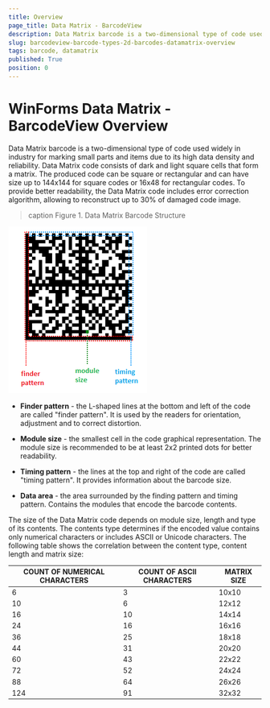 ```yaml
---
title: Overview
page_title: Data Matrix - BarcodeView
description: Data Matrix barcode is a two-dimensional type of code used widely in industry for marking small parts and items due to its high data density and reliability.   
slug: barcodeview-barcode-types-2d-barcodes-datamatrix-overview 
tags: barcode, datamatrix
published: True
position: 0 
---
```


# WinForms Data Matrix - BarcodeView Overview

Data Matrix barcode is a two-dimensional type of code used widely in industry for marking small parts and items due to its high data density and reliability. Data Matrix code consists of dark and light square cells that form a matrix. The produced code can be square or rectangular and can have size up to 144x144 for square codes or 16x48 for rectangular codes. To provide better readability, the Data Matrix code includes error correction algorithm, allowing to reconstruct up to 30% of damaged code image. 

>caption Figure 1. Data Matrix Barcode Structure

![WinForms RadBarcodeView Data Matrix Barcode Structure](images/2d-barcodes-datamatrix-overview001.png)

* **Finder pattern** - the L-shaped lines at the bottom and left of the code are called "finder pattern". It is used by the readers for orientation, adjustment and to correct distortion.

* **Module size** - the smallest cell in the code graphical representation. The module size is recommended to be at least 2x2 printed dots for better readability.

* **Timing pattern** - the lines at the top and right of the code are called "timing pattern". It provides information about the barcode size.

* **Data area** - the area surrounded by the finding pattern and timing pattern. Contains the modules that encode the barcode contents.

The size of the Data Matrix code depends on module size, length and type of its contents. The contents type determines if the encoded value contains only numerical characters or includes ASCII or Unicode characters. The following table shows the correlation between the content type, content length and matrix size:

|COUNT OF NUMERICAL CHARACTERS|COUNT OF ASCII CHARACTERS|MATRIX SIZE|
|----|----|----|
|6|3|10x10|
|10|6|12x12|
|16|10|14x14|
|24|16|16x16|
|36|25|18x18|
|44|31|20x20|
|60|43|22x22|
|72|52|24x24|
|88|64|26x26|
|124|91|32x32|


 
